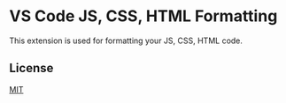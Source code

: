 # VS Code JS, CSS, HTML Formatting

This extension is used for formatting your JS, CSS, HTML code.

## License
[MIT](LICENSE)